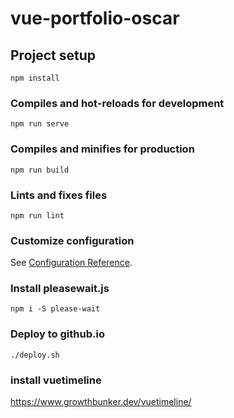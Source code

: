# vue-portfolio-oscar

## Project setup
```
npm install
```

### Compiles and hot-reloads for development
```
npm run serve
```

### Compiles and minifies for production
```
npm run build
```

### Lints and fixes files
```
npm run lint
```

### Customize configuration
See [Configuration Reference](https://cli.vuejs.org/config/).

### Install pleasewait.js

```
npm i -S please-wait
```
### Deploy to github.io

```
./deploy.sh
```

### install vuetimeline

https://www.growthbunker.dev/vuetimeline/
